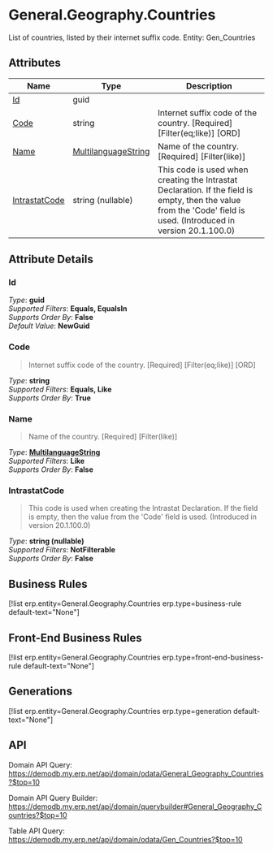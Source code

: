 # General.Geography.Countries

List of countries, listed by their internet suffix code. Entity: Gen_Countries

## Attributes

| Name | Type | Description |
| ---- | ---- | --- |
| [Id](General.Geography.Countries.md#Id) | guid |  
| [Code](General.Geography.Countries.md#Code) | string | Internet suffix code of the country. [Required] [Filter(eq;like)] [ORD] 
| [Name](General.Geography.Countries.md#Name) | [MultilanguageString](../data-types/MultilanguageString.md) | Name of the country. [Required] [Filter(like)] 
| [IntrastatCode](General.Geography.Countries.md#IntrastatCode) | string (nullable) | This code is used when creating the Intrastat Declaration. If the field is empty, then the value from the 'Code' field is used. (Introduced in version 20.1.100.0) 


## Attribute Details

### Id

_Type_: **guid**  
_Supported Filters_: **Equals, EqualsIn**  
_Supports Order By_: **False**  
_Default Value_: **NewGuid**  

### Code

> Internet suffix code of the country. [Required] [Filter(eq;like)] [ORD]

_Type_: **string**  
_Supported Filters_: **Equals, Like**  
_Supports Order By_: **True**  

### Name

> Name of the country. [Required] [Filter(like)]

_Type_: **[MultilanguageString](../data-types/MultilanguageString.md)**  
_Supported Filters_: **Like**  
_Supports Order By_: **False**  

### IntrastatCode

> This code is used when creating the Intrastat Declaration. If the field is empty, then the value from the 'Code' field is used. (Introduced in version 20.1.100.0)

_Type_: **string (nullable)**  
_Supported Filters_: **NotFilterable**  
_Supports Order By_: **False**  



## Business Rules

[!list erp.entity=General.Geography.Countries erp.type=business-rule default-text="None"]

## Front-End Business Rules

[!list erp.entity=General.Geography.Countries erp.type=front-end-business-rule default-text="None"]

## Generations

[!list erp.entity=General.Geography.Countries erp.type=generation default-text="None"]

## API

Domain API Query:
<https://demodb.my.erp.net/api/domain/odata/General_Geography_Countries?$top=10>

Domain API Query Builder:
<https://demodb.my.erp.net/api/domain/querybuilder#General_Geography_Countries?$top=10>

Table API Query:
<https://demodb.my.erp.net/api/domain/odata/Gen_Countries?$top=10>

